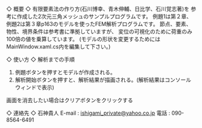 ◇ 概要 ◇
有限要素法の作り方(石川博幸、青木伸輔、日比学、石川覚志著)を
参考に作成した2次元三角メッシュのサンプルプログラムです。
例題1は第２章、例題2は第３章p163のモデルを使ったFEM解析プログラムです。
節点、要素、物性、境界条件は参考書に準拠していますが、
変位の可視化のために荷重のみ100倍の値を乗算しています。
(モデルの形状を変更するためにはMainWindow.xaml.cs内を編集して下さい。)

◇ 使い方 ◇
解析までの手順
1. 例題ボタンを押すとモデルが作成される。
2. 解析開始ボタンを押すと、解析結果が描画される。(解析結果はコンソールウィンドで表示)

画面を消去したい場合はクリアボタンをクリックする

◇ 連絡先 ◇
石神貴人
E-mail : ishigami_private@yahoo.co.jp
電話 : 090-8564-6491